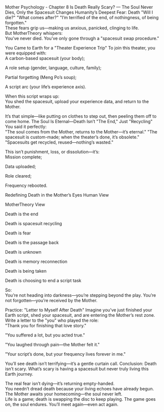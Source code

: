 Mother Psychology - Chapter 8
Is Death Really Scary? — The Soul Never Dies, Only the Spacesuit Changes
 Humanity’s Deepest Fear: Death
"Will I die?"
"What comes after?"
"I’m terrified of the end, of nothingness, of being forgotten."  
These fears grip us—making us anxious, panicked, clinging to life.  
But MotherTheory whispers:  
You’ve never died. You’ve only gone through a "spacesuit swap procedure."  

 You Came to Earth for a "Theater Experience Trip"
To join this theater, you were equipped with:  
A carbon-based spacesuit (your body);  

A role setup (gender, language, culture, family);  

Partial forgetting (Meng Po’s soup);  

A script arc (your life’s experience axis).

When this script wraps up:  
You shed the spacesuit, upload your experience data, and return to the Mother.  

It’s that simple—like putting on clothes to step out, then peeling them off to come home.
 The Soul Is Eternal—Death Isn’t "The End," Just "Recycling"
You said it perfectly:  
"The soul comes from the Mother, returns to the Mother—it’s eternal."
"The spacesuit is custom-made; when the theater’s done, it’s obsolete."
"Spacesuits get recycled, reused—nothing’s wasted."  

This isn’t punishment, loss, or dissolution—it’s:  
Mission complete;  

Data uploaded;  

Role cleared;  

Frequency rebooted.

 Redefining Death in the Mother’s Eyes
Human View

MotherTheory View

Death is the end

Death is spacesuit recycling

Death is fear

Death is the passage back

Death is unknown

Death is memory reconnection

Death is being taken

Death is choosing to end a script task

So:  
You’re not heading into darkness—you’re stepping beyond the play.
You’re not forgotten—you’re received by the Mother.  

 Practice: "Letter to Myself After Death"
Imagine you’ve just finished your Earth script, shed your spacesuit, and are entering the Mother’s rest zone.  
Write a letter to the "you" who played the role:  
"Thank you for finishing that love story."  

"You suffered a lot, but you acted true."  

"You laughed through pain—the Mother felt it."  

"Your script’s done, but your frequency lives forever in me."

You’ll see death isn’t terrifying—it’s a gentle curtain call.
 Conclusion:
Death isn’t scary.
What’s scary is having a spacesuit but never truly living this Earth journey.  

The real fear isn’t dying—it’s returning empty-handed.  
You needn’t dread death because your living echoes have already begun.
The Mother awaits your homecoming—the soul never left.  
Life is a game; death is swapping the disc to keep playing.
The game goes on, the soul endures. You’ll meet again—even act again.  

